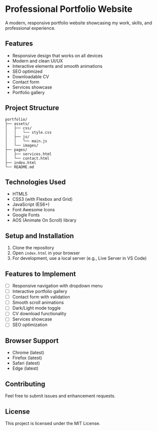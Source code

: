 # Professional Portfolio Website

A modern, responsive portfolio website showcasing my work, skills, and professional experience.

## Features

- Responsive design that works on all devices
- Modern and clean UI/UX
- Interactive elements and smooth animations
- SEO optimized
- Downloadable CV
- Contact form
- Services showcase
- Portfolio gallery

## Project Structure

```
portfolio/
├── assets/
│   ├── css/
│   │   └── style.css
│   ├── js/
│   │   └── main.js
│   └── images/
├── pages/
│   ├── services.html
│   └── contact.html
├── index.html
└── README.md
```

## Technologies Used

- HTML5
- CSS3 (with Flexbox and Grid)
- JavaScript (ES6+)
- Font Awesome Icons
- Google Fonts
- AOS (Animate On Scroll) library

## Setup and Installation

1. Clone the repository
2. Open `index.html` in your browser
3. For development, use a local server (e.g., Live Server in VS Code)

## Features to Implement

- [ ] Responsive navigation with dropdown menu
- [ ] Interactive portfolio gallery
- [ ] Contact form with validation
- [ ] Smooth scroll animations
- [ ] Dark/Light mode toggle
- [ ] CV download functionality
- [ ] Services showcase
- [ ] SEO optimization

## Browser Support

- Chrome (latest)
- Firefox (latest)
- Safari (latest)
- Edge (latest)

## Contributing

Feel free to submit issues and enhancement requests.

## License

This project is licensed under the MIT License.
